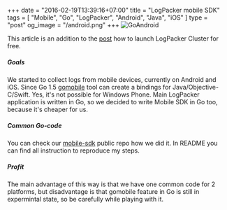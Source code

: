+++
date = "2016-02-19T13:39:16+07:00"
title = "LogPacker mobile SDK"
tags = [ "Mobile", "Go", "LogPacker", "Android", "Java", "iOS" ]
type = "post"
og_image = "/android.png"
+++
![GoAndroid](/android.png)

This article is an addition to the [post](http://pliutau.com/how-to-launch-logpacker-cluster/) how to launch LogPacker Cluster for free.

##### Goals

We started to collect logs from mobile devices, currently on Android and iOS. Since Go 1.5 [gomobile](https://golang.org/x/mobile/cmd/gomobile) tool can create a bindings for Java/Objective-C/Swift. Yes, it's not possible for Windows Phone. Main LogPacker application is written in Go, so we decided to write Mobile SDK in Go too, because it's cheaper for us.


##### Common Go-code

You can check our [mobile-sdk](https://github.com/logpacker/mobile-sdk) public repo how we did it. In README you can find all instruction to reproduce my steps.

##### Profit

The main advantage of this way is that we have one common code for 2 platforms, but disadvantage is that gomobile feature in Go is still in expermintal state, so be carefully while playing with it.
